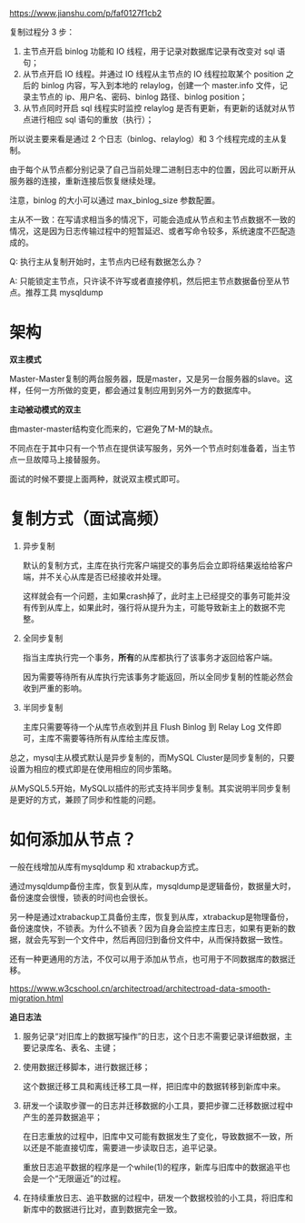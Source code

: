 https://www.jianshu.com/p/faf0127f1cb2

复制过程分 3 步：

1. 主节点开启 binlog 功能和 IO 线程，用于记录对数据库记录有改变对 sql 语句；
2. 从节点开启 IO 线程。并通过 IO 线程从主节点的 IO 线程拉取某个 position 之后的 binlog 内容，写入到本地的 relaylog，创建一个 master.info 文件，记录主节点的 ip、用户名、密码、binlog 路径、binlog position；
1. 从节点同时开启 sql 线程实时监控 relaylog 是否有更新，有更新的话就对从节点进行相应 sql 语句的重放（执行）；

所以说主要来看是通过 2 个日志（binlog、relaylog）和 3 个线程完成的主从复制。

由于每个从节点都分别记录了自己当前处理二进制日志中的位置，因此可以断开从服务器的连接，重新连接后恢复继续处理。

注意，binlog 的大小可以通过 max_binlog_size 参数配置。

主从不一致：在写请求相当多的情况下，可能会造成从节点和主节点数据不一致的情况，这是因为日志传输过程中的短暂延迟、或者写命令较多，系统速度不匹配造成的。


Q: 执行主从复制开始时，主节点内已经有数据怎么办？

A: 只能锁定主节点，只许读不许写或者直接停机，然后把主节点数据备份至从节点。推荐工具 mysqldump


# 架构

**双主模式**

Master-Master复制的两台服务器，既是master，又是另一台服务器的slave。这样，任何一方所做的变更，都会通过复制应用到另外一方的数据库中。


**主动被动模式的双主**

由master-master结构变化而来的，它避免了M-M的缺点。

不同点在于其中只有一个节点在提供读写服务，另外一个节点时刻准备着，当主节点一旦故障马上接替服务。


面试的时候不要提上面两种，就说双主模式即可。



# 复制方式（面试高频）

1. 异步复制

    默认的复制方式，主库在执行完客户端提交的事务后会立即将结果返给给客户端，并不关心从库是否已经接收并处理。
    
    这样就会有一个问题，主如果crash掉了，此时主上已经提交的事务可能并没有传到从库上，如果此时，强行将从提升为主，可能导致新主上的数据不完整。

2. 全同步复制

    指当主库执行完一个事务，**所有**的从库都执行了该事务才返回给客户端。
    
    因为需要等待所有从库执行完该事务才能返回，所以全同步复制的性能必然会收到严重的影响。

3. 半同步复制

    主库只需要等待一个从库节点收到并且 Flush Binlog 到 Relay Log 文件即可，主库不需要等待所有从库给主库反馈。


总之，mysql主从模式默认是异步复制的，而MySQL Cluster是同步复制的，只要设置为相应的模式即是在使用相应的同步策略。

从MySQL5.5开始，MySQL以插件的形式支持半同步复制。其实说明半同步复制是更好的方式，兼顾了同步和性能的问题。


# 如何添加从节点？

一般在线增加从库有mysqldump 和 xtrabackup方式。


通过mysqldump备份主库，恢复到从库，mysqldump是逻辑备份，数据量大时，备份速度会很慢，锁表的时间也会很长。

另一种是通过xtrabackup工具备份主库，恢复到从库，xtrabackup是物理备份，备份速度快，不锁表。为什么不锁表？因为自身会监控主库日志，如果有更新的数据，就会先写到一个文件中，然后再回归到备份文件中，从而保持数据一致性。


还有一种更通用的方法，不仅可以用于添加从节点，也可用于不同数据库的数据迁移。

https://www.w3cschool.cn/architectroad/architectroad-data-smooth-migration.html

**追日志法**

1. 服务记录“对旧库上的数据写操作”的日志，这个日志不需要记录详细数据，主要记录库名、表名、主键；
   
2. 使用数据迁移脚本，进行数据迁移；

    这个数据迁移工具和离线迁移工具一样，把旧库中的数据转移到新库中来。

3. 研发一个读取步骤一的日志并迁移数据的小工具，要把步骤二迁移数据过程中产生的差异数据追平；

    在日志重放的过程中，旧库中又可能有数据发生了变化，导致数据不一致，所以还是不能直接切库，需要进一步读取日志，追平记录。
    
    重放日志追平数据的程序是一个while(1)的程序，新库与旧库中的数据追平也会是一个“无限逼近”的过程。

4. 在持续重放日志、追平数据的过程中，研发一个数据校验的小工具，将旧库和新库中的数据进行比对，直到数据完全一致。
